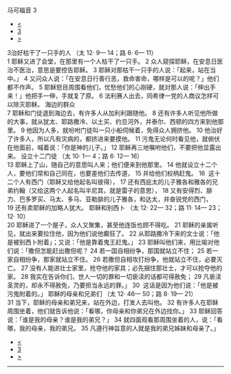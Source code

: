 ﻿





 马可福音 3




* [<](bible/MRK02.md)
* [3](bible/MRK.md)
* [>](bible/MRK04.md)



 
3治好枯干了一只手的人 （太 12· 9— 14；路 6· 6—
11）  
1 耶稣又进了会堂，在那里有一个人枯干了一只手。 
2 众人窥探耶稣，在安息日医治不医治，意思是要控告耶稣。 
3 耶稣对那枯干一只手的人说：「起来，站在当中。」 
4 又问众人说：「在安息日行善行恶，救命害命，哪样是可以的呢？」他们都不作声。 
5 耶稣怒目周围看他们，忧愁他们的心刚硬，就对那人说：「伸出手来！」他把手一伸，手就复了原。 
6 法利赛人出去，同希律一党的人商议怎样可以除灭耶稣。 海边的群众  
7 耶稣和门徒退到海边去，有许多人从加利利跟随他。 
8 还有许多人听见他所做的大事，就从犹太、耶路撒冷、以土买、约旦河外，并泰尔、西顿的四方来到他那里。 
9 他因为人多，就吩咐门徒叫一只小船伺候着，免得众人拥挤他。 
10 他治好了许多人，所以凡有灾病的，都挤进来要摸他。 
11 污鬼无论何时看见他，就俯伏在他面前，喊着说：「你是神的儿子。」 
12 耶稣再三地嘱咐他们，不要把他显露出来。 设立十二门徒 （太 10· 1— 4；路 6· 12— 16）  
13 耶稣上了山，随自己的意思叫人来；他们便来到他那里。 
14 他就设立十二个人，要他们常和自己同在，也要差他们去传道， 
15 并给他们权柄赶鬼。 
16  这十二个人有西门（耶稣又给他起名叫彼得）， 
17 还有西庇太的儿子雅各和雅各的兄弟约翰（又给这两个人起名叫半尼其，就是雷子的意思）， 
18 又有安得烈、腓力、巴多罗买、马太、多马、亚勒腓的儿子雅各，和达太，并奋锐党的西门， 
19 还有卖耶稣的加略人犹大。 耶稣和别西卜 （太 12· 22— 32；路 11· 14— 23； 12· 10）  
20 耶稣进了一个屋子，众人又聚集，甚至他连饭也顾不得吃。 
21 耶稣的亲属听见，就出来要拉住他，因为他们说他癫狂了。 
22 从耶路撒冷下来的文士说：「他是被别西卜附着」；又说：「他是靠着鬼王赶鬼。」 
23 耶稣叫他们来，用比喻对他们说：「撒但怎能赶出撒但呢？ 
24 若一国自相纷争，那国就站立不住； 
25 若一家自相纷争，那家就站立不住。 
26 若撒但自相攻打纷争，他就站立不住，必要灭亡。 
27 没有人能进壮士家里，抢夺他的家具；必先捆住那壮士，才可以抢夺他的家。 
28 我实在告诉你们，世人一切的罪和一切亵渎的话都可得赦免； 
29 凡亵渎圣灵的，却永不得赦免，乃要担当永远的罪。」 
30  这话是因为他们说：「他是被污鬼附着的。」 耶稣的母亲和兄弟们 （太 12· 46— 50；路 8· 19— 21）  
31 当下，耶稣的母亲和弟兄来，站在外边，打发人去叫他。 
32 有许多人在耶稣周围坐着，他们就告诉他说：「看哪，你母亲和你弟兄在外边找你。」 
33 耶稣回答说：「谁是我的母亲？谁是我的弟兄？」 
34 就四面观看那周围坐着的人，说：「看哪，我的母亲，我的弟兄。 
35 凡遵行神旨意的人就是我的弟兄姊妹和母亲了。」 
* [<](bible/MRK02.md)
* [3](bible/MRK.md)
* [>](bible/MRK04.md)





---









